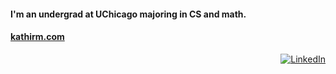 <p align="center"><h4>
  I'm an undergrad at UChicago majoring in CS and math.  
</h4>
<h4><a href="https://kathirm.com">kathirm.com</a></h4></p>

<p align="right"><a href=https://www.linkedin.com/in/kathir-meyyappan/><img alt="LinkedIn" src="https://img.shields.io/badge/-Kathir_Meyyappan-blue?style=flat-square&logo=Linkedin&logoColor=white&link=https://www.linkedin.com/in/kathir-meyyappan/"></a>
</p>
